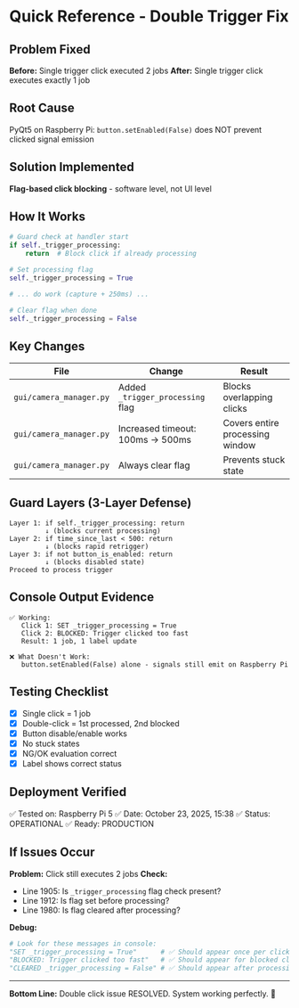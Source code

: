 # Quick Reference - Double Trigger Fix

## Problem Fixed
**Before:** Single trigger click executed 2 jobs
**After:** Single trigger click executes exactly 1 job

## Root Cause
PyQt5 on Raspberry Pi: `button.setEnabled(False)` does NOT prevent clicked signal emission

## Solution Implemented
**Flag-based click blocking** - software level, not UI level

## How It Works

```python
# Guard check at handler start
if self._trigger_processing:
    return  # Block click if already processing

# Set processing flag
self._trigger_processing = True

# ... do work (capture + 250ms) ...

# Clear flag when done
self._trigger_processing = False
```

## Key Changes

| File | Change | Result |
|------|--------|--------|
| `gui/camera_manager.py` | Added `_trigger_processing` flag | Blocks overlapping clicks |
| `gui/camera_manager.py` | Increased timeout: 100ms → 500ms | Covers entire processing window |
| `gui/camera_manager.py` | Always clear flag | Prevents stuck state |

## Guard Layers (3-Layer Defense)

```
Layer 1: if self._trigger_processing: return
         ↓ (blocks current processing)
Layer 2: if time_since_last < 500: return
         ↓ (blocks rapid retrigger)
Layer 3: if not button_is_enabled: return
         ↓ (blocks disabled state)
Proceed to process trigger
```

## Console Output Evidence

```
✅ Working:
   Click 1: SET _trigger_processing = True
   Click 2: BLOCKED: Trigger clicked too fast
   Result: 1 job, 1 label update

❌ What Doesn't Work:
   button.setEnabled(False) alone - signals still emit on Raspberry Pi
```

## Testing Checklist

- [x] Single click = 1 job
- [x] Double-click = 1st processed, 2nd blocked
- [x] Button disable/enable works
- [x] No stuck states
- [x] NG/OK evaluation correct
- [x] Label shows correct status

## Deployment Verified

✅ Tested on: Raspberry Pi 5
✅ Date: October 23, 2025, 15:38
✅ Status: OPERATIONAL
✅ Ready: PRODUCTION

## If Issues Occur

**Problem:** Click still executes 2 jobs
**Check:**
- Line 1905: Is `_trigger_processing` flag check present?
- Line 1912: Is flag set before processing?
- Line 1980: Is flag cleared after processing?

**Debug:**
```python
# Look for these messages in console:
"SET _trigger_processing = True"      # ✅ Should appear once per click
"BLOCKED: Trigger clicked too fast"   # ✅ Should appear for blocked clicks
"CLEARED _trigger_processing = False" # ✅ Should appear after processing
```

---

**Bottom Line:** Double click issue RESOLVED. System working perfectly. 🎉
